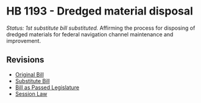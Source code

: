 # HB 1193 - Dredged material disposal
*Status: 1st substitute bill substituted.*
Affirming the process for disposing of dredged materials for federal navigation channel maintenance and improvement.

## Revisions
* [Original Bill](1/)
* [Substitute Bill](S/)
* [Bill as Passed Legislature](S.PL/)
* [Session Law](S.SL/)